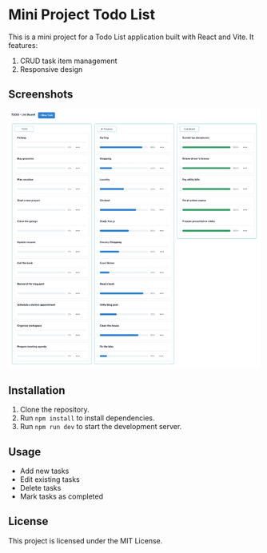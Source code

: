 # Mini Project Todo List

This is a mini project for a Todo List application built with React and Vite. It features:

1. CRUD task item management
2. Responsive design

## Screenshots

![Todo List Screenshot](./src/assets/screencapture-mini-todo.png)

## Installation

1. Clone the repository.
2. Run `npm install` to install dependencies.
3. Run `npm run dev` to start the development server.

## Usage

- Add new tasks
- Edit existing tasks
- Delete tasks
- Mark tasks as completed

## License

This project is licensed under the MIT License.
